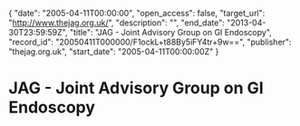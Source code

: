 {
  "date": "2005-04-11T00:00:00", 
  "open_access": false, 
  "target_url": "http://www.thejag.org.uk/", 
  "description": "", 
  "end_date": "2013-04-30T23:59:59Z", 
  "title": "JAG - Joint Advisory Group on GI Endoscopy", 
  "record_id": "20050411T000000/F1ockL+t88By5iFY4tr+9w==", 
  "publisher": "thejag.org.uk", 
  "start_date": "2005-04-11T00:00:00Z"
}

# JAG - Joint Advisory Group on GI Endoscopy

